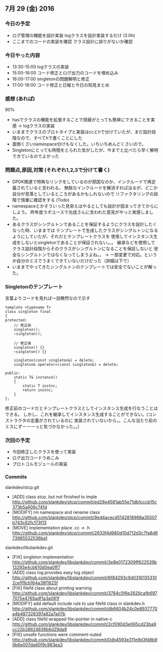 
## 7月 29 (金) 2016

### 今日の予定

 - ログ管理の機能を設計実装 logクラスを設計実装するだけ (3.0h)
 - ここまでのコードの実装を確認 クラス設計に誤りがないか確認 



### 今日やった内容

 - 13:30-15:00 logクラスの実装
 - 15:00-16:00 コード修正とログ出力のコードを埋め込み
 - 16:00-17:00 singletonの問題解明と修正
 - 17:00-18:00 コード修正と日報と今日の知見まとめ


### 感想 (あれば)

90%

 - hasでクラスの機能を拡張することで隠蔽がとっても簡単にできることを実感 -> logクラスの実装
 - いままでクラスのプロトタイプと実装はccとhで分けていたが、まだ設計段階なので、すべてhで書くことにした
 - 面倒くさいnamespace分けもなくした。いちいちめんどくさいので。
 - Singletonにとっても時間をとられた気がしたが、今までと比べたら早く解明できているのでよかった

   


### 問題点,原因,対策 (それぞれ1,2,3で分けて書く)

 - DPDK関連で特殊なリンクをしているのが原因なのか、インクルードで再定義されていると言われる。
   無駄なインクルードを解消すれば治るが、どこか自分が見落としているところがあるかもしれないので
   リファクタリングの段階で慎重に確認をする (Todo)
 - namespaceとかそういった見栄えはやるとしても設計が固まってきてからにしよう。
   昨年度ラボユースで光成さんに言われた意見がやっと実感しました。
 - あるクラスがシングルトンであることを保証するようにクラスを設計したくなった時、いままでは
   テンプレートで生成したクラスがシングルトンになるようにしていたが、それだとテンプレートクラスを
   使用してインスタンス生成をしないとsingletonであることが保証されない。。。
   継承などを使用してクラス設計段階からそのクラスがシングルトンになることを保証しないと
   安全なシングルトンではなくなってしまうよね。。
   -> 一部変更で対応。というか自分のミスでうまくできていないだけだった（詳細は下で）
 - いままでやってきたシングルトンのテンプレートでは安全でないことが解った。



### Singletonのテンプレート

言葉よりコードを見れば一目瞭然なので示す

```
template <typename T>
class singleton final
{
protected:
	// 修正前
    singleton();
    ~singleton(); 

	// 修正後
    singleton() {}
    ~singleton() {}

    singleton(const singleton&) = delete;
    singleton& operator=(const singleton&) = delete;

public:
    static T& instance()
    {
        static T instnc;
        return instnc;
    }
};
```

修正前のコードだとテンプレートクラスとしてインスタンス生成を行なうことはできる。
しかし、これを継承してインスタンス生成することができない。(コンストラクタの定義がされているのに
実装されていないから。。こんな当たり前のミスにずーーーっと気づかなかった。。)




### 次回の予定
 
 - 今回修正したクラスを使って実装
 - ログ出力コードうめこみ
 - プロトコルモジュールの実装


### Commits


slankdev/stcp.git
 - [ADD] class stcp, but not finished to imple
   http://github.com/slankdev/stcp/commit/ed28e4581ab55e71db1cccb15c373b5a906c741d
 - [MODIFY] rm namespace and rename class
   http://github.com/slankdev/stcp/commit/9ed4acecd5142818968a35007b743c62fc173f13
 - [MOVE] implementation place .cc -> .h
   http://github.com/slankdev/stcp/commit/2633f4d980d10d712d3c7fa8d673985532536ba1


slankdev/libslankdev.git
 - [FIX] singleton implementation  
   http://github.com/slankdev/libslankdev/commit/3e8e0172309ff622539b13293e4cb610d0ea0ff7
 - [ADD] class log provides easy log object  
   http://github.com/slankdev/libslankdev/commit/6f84293c9d03161353102ce1f9cb164a39f1625f
 - [FIX] filefd class about printing warning  
   http://github.com/slankdev/libslankdev/commit/3784c5f6e2629cafb6977075e4765adf1a3a081f
 - [MODIFY] add default include rule to use filefd class in slankdev.h  
   http://github.com/slankdev/libslankdev/commit/db6604b24c0e8937770a4b487328397a82a7a07b
 - [ADD] class filefd wrapped file-pointer in native-c  
   http://github.com/slankdev/libslankdev/commit/2cf090d3e065cd23ba9cc22b28624836b6d29da9
 - [FIX] unsafe functions were comment-outed  
   http://github.com/slankdev/libslankdev/commit/0db4593e311e9d3fd8b99b6e007da60f9c983ea3


